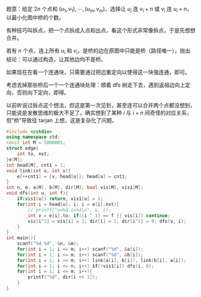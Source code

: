题意：给定 $2n$ 个点和 $(u_1,v_1),\cdots,(u_m,v_m)$，选择让 $u_i$ 连 $v_i+n$ 或 $v_i$ 连 $u_i+n$，以最小化图中桥的个数。

有种技巧叫拆点，把一个点拆成入点和出点，看这个形式非常像拆点，于是先想想合并。

若有 $n$ 个点，连上所有 $u_i$ 和 $v_i$，是桥的边在原图中只能是桥（路径唯一），抛出结论：可以通过构造，让其他边均不是桥。

如果现在在看一个连通块，只需要通过把边重定向以使得这一块强连通，即可。

考虑去掉那些桥后一个一个连通块处理：顺着 dfs 树走下去，遇到返祖边向上定向，否则向下定向，即得。

以前听说过拆点这个想法，但这是第一次见到，甚至连可以合并两个点都没想到，只能说是发散思维的极大不足了。确实想到了某种 $i$ 与 $i+n$ 间奇怪的对应关系，但“桥”导致往 tarjan 上想，这是复杂化了问题。

```cpp
#include <cstdio>
using namespace std;
const int M = 5000005;
struct edge{
    int to, nxt;
}e[M];
int head[M], cnt1 = 1;
void link(int u, int v){
    e[++cnt1] = {v, head[u]}; head[u] = cnt1;
}
int n, m, a[M], b[M], dir[M]; bool vis[M], vis1[M];
void dfs(int u, int f){
    if(vis1[u]) return; vis1[u] = 1;
    for(int i = head[u]; i; i = e[i].nxt){
        // printf("u=%d i=%d\n", u, i);
        int v = e[i].to; if((i ^ 1) == f || vis[i]) continue;
        vis[i^1] = vis[i] = 1; dir[i] = 1; dir[i^1] = 0; dfs(v, i);
    }
}
int main(){
    scanf("%d %d", &n, &m);
    for(int i = 1; i <= m; i++) scanf("%d", &a[i]);
    for(int i = 1; i <= m; i++) scanf("%d", &b[i]);
    for(int i = 1; i <= m; i++) link(a[i], b[i]), link(b[i], a[i]);
    for(int i = 1; i <= n; i++) if(!vis1[i]) dfs(i, 0);
    for(int i = 1; i <= m; i++){
        printf("%d", dir[i << 1]);
    }
}
```